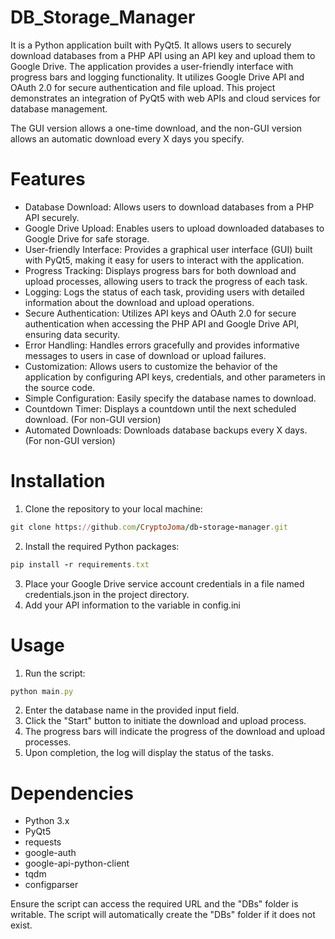 # DB_Storage_Manager
It is a Python application built with PyQt5. It allows users to securely download databases from a PHP API using an API key and upload them to Google Drive. The application provides a user-friendly interface with progress bars and logging functionality. It utilizes Google Drive API and OAuth 2.0 for secure authentication and file upload. This project demonstrates an integration of PyQt5 with web APIs and cloud services for database management.

The GUI version allows a one-time download, and the non-GUI version allows an automatic download every X days you specify.

# Features
- Database Download: Allows users to download databases from a PHP API securely.
- Google Drive Upload: Enables users to upload downloaded databases to Google Drive for safe storage.
- User-friendly Interface: Provides a graphical user interface (GUI) built with PyQt5, making it easy for users to interact with the application.
- Progress Tracking: Displays progress bars for both download and upload processes, allowing users to track the progress of each task.
- Logging: Logs the status of each task, providing users with detailed information about the download and upload operations.
- Secure Authentication: Utilizes API keys and OAuth 2.0 for secure authentication when accessing the PHP API and Google Drive API, ensuring data security.
- Error Handling: Handles errors gracefully and provides informative messages to users in case of download or upload failures.
- Customization: Allows users to customize the behavior of the application by configuring API keys, credentials, and other parameters in the source code.
- Simple Configuration: Easily specify the database names to download.
- Countdown Timer: Displays a countdown until the next scheduled download. (For non-GUI version)
- Automated Downloads: Downloads database backups every X days. (For non-GUI version)

# Installation
1. Clone the repository to your local machine:
```rb
git clone https://github.com/CryptoJoma/db-storage-manager.git
```
2. Install the required Python packages:
```rb
pip install -r requirements.txt
```
3. Place your Google Drive service account credentials in a file named credentials.json in the project directory.
4. Add your API information to the variable in config.ini

# Usage
1. Run the script:
```rb
python main.py
```
2. Enter the database name in the provided input field.
3. Click the "Start" button to initiate the download and upload process.
4. The progress bars will indicate the progress of the download and upload processes.
5. Upon completion, the log will display the status of the tasks.

# Dependencies
- Python 3.x
- PyQt5
- requests
- google-auth
- google-api-python-client
- tqdm
- configparser

Ensure the script can access the required URL and the "DBs" folder is writable. The script will automatically create the "DBs" folder if it does not exist.
